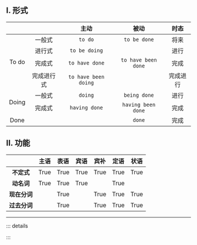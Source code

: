 ## I. 形式

<table>
    <thead>
        <tr>
            <th style="text-align: center;"></th>
            <th style="text-align: center;"></th>
            <th style="text-align: center;">主动</th>
            <th style="text-align: center;">被动</th>
            <th style="text-align: center;">时态</th>
        </tr>
    </thead>
    <tbody style="text-align: center;">
        <tr>
            <td rowspan="4">To do</td>
            <td>一般式</td>
            <td><code>to do</code></td>
            <td><code>to be done</code></td>
            <td>将来</td>
        </tr>
        <tr>
            <td>进行式</td>
            <td><code>to be doing</code></td>
            <td></td>
            <td>进行</td>
        </tr>
        <tr>
            <td>完成式</td>
            <td><code>to have done</code></td>
            <td><code>to have been done</code></td>
            <td>完成</td>
        </tr>
        <tr>
            <td>完成进行式</td>
            <td><code>to have been doing</code></td>
            <td></td>
            <td>完成进行</td>
        </tr>
        <tr>
            <td rowspan="2">Doing</td>
            <td>一般式</td>
            <td><code>doing</code></td>
            <td><code>being done</code></td>
            <td>进行</td>
        </tr>
        <tr>
            <td>完成式</td>
            <td><code>having done</code></td>
            <td><code>having been done</code></td>
            <td>完成</td>
        </tr>
        <tr>
            <td>Done</td>
            <td></td>
            <td></td>
            <td><code>done</code></td>
            <td>完成</td>
        </tr>
    </tbody>
</table>

## II. 功能

|              | **主语** | **表语** | **宾语** | **宾补** | **定语** | **状语** |
| :----------: | :------: | :------: | :------: | :------: | :------: | :------: |
|  **不定式**  |   True   |   True   |   True   |   True   |   True   |   True   |
|  **动名词**  |   True   |   True   |   True   |          |   True   |          |
| **现在分词** |          |   True   |          |   True   |   True   |   True   |
| **过去分词** |          |   True   |          |   True   |   True   |   True   |

---

::: details

<a-image src="/english-notes/resources/non-finite-verbs.jpg"/>

:::